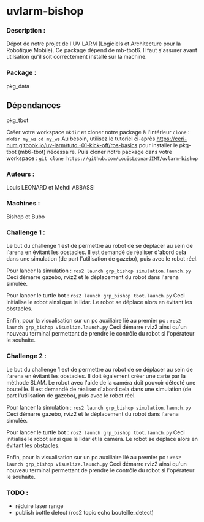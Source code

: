 # uvlarm-bishop

### Description :
Dépot de notre projet de l'UV LARM (Logiciels et Architecture pour la Robotique Mobile). Ce package dépend de mb-tbot6. Il faut s'assurer avant utilsation qu'il soit correctement installé sur la machine.

### Package :
pkg_data

## Dépendances
pkg_tbot

Créer votre workspace `mkdir` et cloner notre package à l'intérieur `clone` :
`mkdir my_ws`
`cd my_ws`
Au besoin, utilisez le tutoriel ci-après https://ceri-num.gitbook.io/uv-larm/tuto.-01-kick-off/ros-basics pour installer le pkg-tbot (mb6-tbot) nécessaire.
Puis cloner notre package dans votre workspace : 
`git clone https://github.com/LouisLeonardIMT/uvlarm-bishop`

### Auteurs :
Louis LEONARD et Mehdi ABBASSI

### Machines : 
Bishop et Bubo

### Challenge 1 :
Le but du challenge 1 est de permettre au robot de se déplacer au sein de l'arena en évitant les obstacles. Il est demandé de réaliser d'abord cela dans une simulation (de part l'utilisation de gazebo), puis avec le robot réel.

Pour lancer la simulation :
`ros2 launch grp_bishop simulation.launch.py`
Ceci démarre gazebo, rviz2 et le déplacement du robot dans l'arena simulée.

Pour lancer le turtle bot :
`ros2 launch grp_bishop tbot.launch.py`
Ceci initialise le robot ainsi que le lidar. Le robot se déplace alors en évitant les obstacles.

Enfin, pour la visualisation sur un pc auxiliaire lié au premier pc : 
`ros2 launch grp_bishop visualize.launch.py`
Ceci démarre rviz2 ainsi qu'un nouveau terminal permettant de prendre le contrôle du robot si l'opérateur le souhaite.

### Challenge 2 :
Le but du challenge 1 est de permettre au robot de se déplacer au sein de l'arena en évitant les obstacles. Il doit également créer une carte par la méthode SLAM. Le robot avec l'aide de la caméra doit pouvoir détecté une bouteille. Il est demandé de réaliser d'abord cela dans une simulation (de part l'utilisation de gazebo), puis avec le robot réel.

Pour lancer la simulation :
`ros2 launch grp_bishop simulation.launch.py`
Ceci démarre gazebo, rviz2 et le déplacement du robot dans l'arena simulée.

Pour lancer le turtle bot :
`ros2 launch grp_bishop tbot.launch.py`
Ceci initialise le robot ainsi que le lidar et la caméra. Le robot se déplace alors en évitant les obstacles.

Enfin, pour la visualisation sur un pc auxiliaire lié au premier pc : 
`ros2 launch grp_bishop visualize.launch.py`
Ceci démarre rviz2 ainsi qu'un nouveau terminal permettant de prendre le contrôle du robot si l'opérateur le souhaite.

### TODO :
- réduire laser range
- publish bottle detect (ros2 topic echo bouteille_detect)
